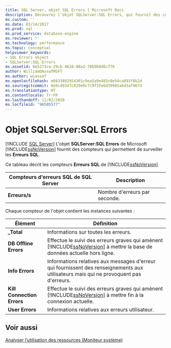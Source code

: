 ```yaml
---
title: SQL Server, objet SQL Errors | Microsoft Docs
description: Découvrez l’objet SQLServer:SQL Errors, qui fournit des compteurs permettant de superviser les erreurs SQL dans SQL Server.
ms.custom: ''
ms.date: 03/14/2017
ms.prod: sql
ms.prod_service: database-engine
ms.reviewer: ''
ms.technology: performance
ms.topic: conceptual
helpviewer_keywords:
- SQL Errors object
- SQLServer:SQL Errors
ms.assetid: 6e5273ca-29cb-4618-88a2-70b9b8d6cf76
author: WilliamDAssafMSFT
ms.author: wiassaf
ms.openlocfilehash: e0433802954301c9ea5a9e483c0e54ca893f6b2d
ms.sourcegitcommit: 0e0cd9347c029e0c7c9f3fe6d39985a6d3af967d
ms.translationtype: HT
ms.contentlocale: fr-FR
ms.lasthandoff: 12/02/2020
ms.locfileid: "96505577"
---
```

# <a name="sql-server-sql-errors-object"></a>Objet SQLServer:SQL Errors
 [!INCLUDE [SQL Server](../../includes/applies-to-version/sqlserver.md)]
  L'objet **SQLServer:SQL Errors** de Microsoft [!INCLUDE[ssNoVersion](../../includes/ssnoversion-md.md)] fournit des compteurs qui permettent de surveiller les **Erreurs SQL**.  
  
 Ce tableau décrit les compteurs **Erreurs SQL** de [!INCLUDE[ssNoVersion](../../includes/ssnoversion-md.md)].  
  
|Compteurs d'erreurs SQL de SQL Server|Description|  
|------------------------------------|-----------------|  
|**Erreurs/s**|Nombre d'erreurs par seconde.|  
  
 Chaque compteur de l'objet contient les instances suivantes :  
  
|Élément|Définition|  
|----------|----------------|  
|**_Total**|Informations sur toutes les erreurs.|  
|**DB Offline Errors**|Effectue le suivi des erreurs graves qui amènent [!INCLUDE[ssNoVersion](../../includes/ssnoversion-md.md)] à mettre la base de données actuelle hors ligne.|  
|**Info Errors**|Informations relatives aux messages d'erreur qui fournissent des renseignements aux utilisateurs mais qui ne provoquent pas d'erreurs.|  
|**Kill Connection Errors**|Effectue le suivi des erreurs graves qui amènent [!INCLUDE[ssNoVersion](../../includes/ssnoversion-md.md)] à mettre fin à la connexion actuelle.|  
|**User Errors**|Informations relatives aux erreurs utilisateur.|  
  
## <a name="see-also"></a>Voir aussi  
 [Analyser l’utilisation des ressources &#40;Moniteur système&#41;](../../relational-databases/performance-monitor/monitor-resource-usage-system-monitor.md)  
  
  
